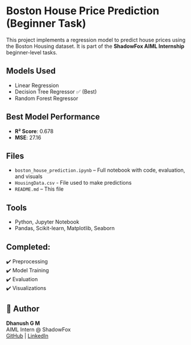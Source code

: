 # Boston House Price Prediction (Beginner Task)

This project implements a regression model to predict house prices using the Boston Housing dataset. It is part of the **ShadowFox AIML Internship** beginner-level tasks.

## Models Used
- Linear Regression
- Decision Tree Regressor ✅ (Best)
- Random Forest Regressor

## Best Model Performance
- **R² Score**: 0.678
- **MSE**: 27.16

## Files
- `boston_house_prediction.ipynb` – Full notebook with code, evaluation, and visuals
- `HousingData.csv` - File used to make predictions
- `README.md` – This file

## Tools
- Python, Jupyter Notebook
- Pandas, Scikit-learn, Matplotlib, Seaborn

##  Completed:
✔️ Preprocessing  
✔️ Model Training  
✔️ Evaluation  
✔️ Visualizations  


## 🙌 Author

**Dhanush G M**  
AIML Intern @ ShadowFox  
[GitHub](https://github.com/dgm003/ShadowFox) | [LinkedIn](www.linkedin.com/in/dhanush-gm)
